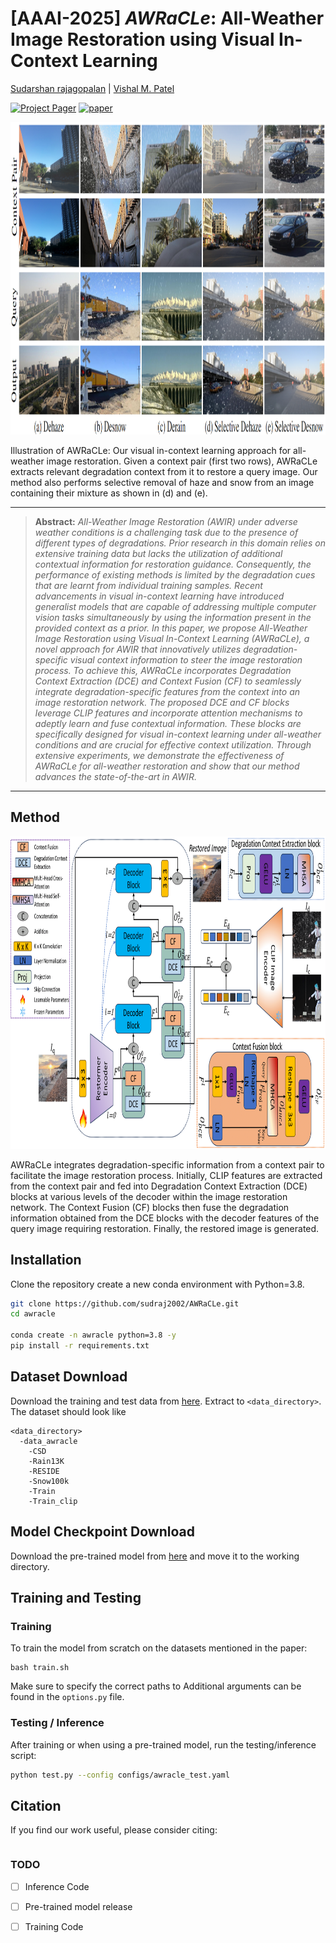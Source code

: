 # [AAAI-2025] *AWRaCLe*: All-Weather Image Restoration using Visual In-Context Learning 

[Sudarshan rajagopalan](https://sudraj2002.github.io/) | [Vishal M. Patel](https://scholar.google.com/citations?user=AkEXTbIAAAAJ&hl=en)

[![Project Pager](https://img.shields.io/badge/Project-Page-blue)](https://sudraj2002.github.io/awraclepage/) [![paper](https://img.shields.io/badge/arXiv-Paper-<COLOR>.svg)](https://arxiv.org/abs/2409.00263)

<img src="./assets/intro.png" alt="" style="border:0; height:500px; width:1500px;">
<div class="content has-text-justified">
<p>
Illustration of AWRaCLe: Our visual in-context learning approach for all-weather image restoration. Given a context pair (first two rows), AWRaCLe extracts 
relevant degradation context from it to restore a query image. Our method also performs selective removal of haze and snow from an image containing their mixture as shown in (d) and (e).
</p>
</div>
                        
<hr />

> **Abstract:** *All-Weather Image Restoration (AWIR) under adverse weather conditions is a challenging task due to the presence of different types of degradations. Prior research in this domain relies on extensive training data but lacks the utilization of additional contextual information for restoration guidance. Consequently, the performance of existing methods is limited by the degradation cues that are learnt from individual training samples. Recent advancements in visual in-context learning have introduced generalist models that are capable of addressing multiple computer vision tasks simultaneously by using the information present in the provided context as a prior. In this paper, we propose All-Weather Image Restoration using Visual In-Context Learning (AWRaCLe), a novel approach for AWIR that innovatively utilizes degradation-specific visual context information to steer the image restoration process. To achieve this, AWRaCLe incorporates Degradation Context Extraction (DCE) and Context Fusion (CF) to seamlessly integrate degradation-specific features from the context into an image restoration network. The proposed DCE and CF blocks leverage CLIP features and incorporate attention mechanisms to adeptly learn and fuse contextual information. These blocks are specifically designed for visual in-context learning under all-weather conditions and are crucial for effective context utilization. Through extensive experiments, we demonstrate the effectiveness of AWRaCLe for all-weather restoration and show that our method advances the state-of-the-art in AWIR.* 
<hr />

## Method

<img src="./assets/block.png" alt="" border=0 height=500 width=1500></img>
<p>
AWRaCLe integrates degradation-specific information from a context pair to facilitate the image restoration process. 
Initially, CLIP features are extracted from the context pair and fed into Degradation Context Extraction (DCE) blocks at various levels of the decoder within the image restoration network. 
The Context Fusion (CF) blocks then fuse the degradation information obtained from the DCE blocks with the decoder features of the query image requiring restoration. Finally, the restored image is generated.
</p>

## Installation

Clone the repository create a new conda environment with Python=3.8.

```bash
git clone https://github.com/sudraj2002/AWRaCLe.git
cd awracle

conda create -n awracle python=3.8 -y
pip install -r requirements.txt
```

## Dataset Download

Download the training and test data from [here](https://livejohnshopkins-my.sharepoint.com/:u:/g/personal/sambasa2_jh_edu/EYH5NpJv-lZFnBDRCAIpbgAB4juN0XihZBZgxaSz07kGrg?e=8NI6p1). Extract to ```<data_directory>```.
The dataset should look like
```
<data_directory>
  -data_awracle
    -CSD
    -Rain13K
    -RESIDE
    -Snow100k
    -Train
    -Train_clip
```

## Model Checkpoint Download

Download the pre-trained model from [here](https://livejohnshopkins-my.sharepoint.com/:u:/g/personal/sambasa2_jh_edu/EWcypD6J7zRGgX0WKbP_G0QBzby9EzUCkcApoYkJJN4m4g?e=RRxP4E) and move it to the working directory.

## Training and Testing

### Training

To train the model from scratch on the datasets mentioned in the paper:

```
bash train.sh
```
Make sure to specify the correct paths to Additional arguments can be found in the ```options.py``` file.

### Testing / Inference

After training or when using a pre-trained model, run the testing/inference script:

```bash
python test.py --config configs/awracle_test.yaml
```

## Citation

If you find our work useful, please consider citing:

```bibtex

```



### TODO
- [ ] Inference Code
- [ ] Pre-trained model release
- [ ] Training Code


